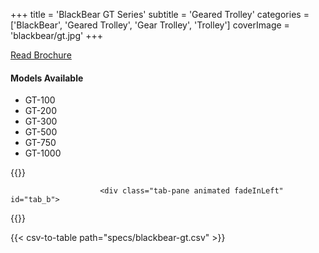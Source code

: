 +++
title = 'BlackBear GT Series'
subtitle = 'Geared Trolley'
categories = ['BlackBear', 'Geared Trolley', 'Gear Trolley', 'Trolley']
coverImage = 'blackbear/gt.jpg'
+++

[Read Brochure](https://www.chengday.com/e-catalog/cata_en/BLACK-BEAR/950102-Electric-Chain-Hoist-YSseries-BB-en/mobile/index.html)

#### Models Available

* GT-100
* GT-200
* GT-300
* GT-500
* GT-750
* GT-1000

{{<renderer>}}

</div>
                              </div><!-- Service 1 end -->
                           </div><!-- Tab wrapper end -->
                        </div><!-- Tab pane 1 end -->

                        <div class="tab-pane animated fadeInLeft" id="tab_b">
{{</renderer>}}

{{< csv-to-table path="specs/blackbear-gt.csv" >}}
